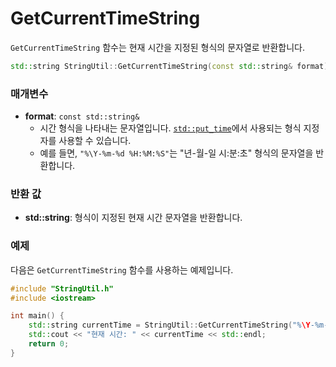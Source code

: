 # GetCurrentTimeString

`GetCurrentTimeString` 함수는 현재 시간을 지정된 형식의 문자열로 반환합니다.

```c++
std::string StringUtil::GetCurrentTimeString(const std::string& format);
```


### 매개변수

- **format**: `const std::string&`
    - 시간 형식을 나타내는 문자열입니다. [`std::put_time`](https://en.cppreference.com/w/cpp/io/manip/put_time)에서 사용되는 형식 지정자를 사용할 수 있습니다.
    - 예를 들면, `"%\Y-%m-%d %H:%M:%S"`는 "년-월-일 시:분:초" 형식의 문자열을 반환합니다.

### 반환 값

- **std::string**: 형식이 지정된 현재 시간 문자열을 반환합니다.

### 예제

다음은 `GetCurrentTimeString` 함수를 사용하는 예제입니다.

```c++
#include "StringUtil.h"
#include <iostream>

int main() {
    std::string currentTime = StringUtil::GetCurrentTimeString("%\Y-%m-%d %H:%M:%S");
    std::cout << "현재 시간: " << currentTime << std::endl;
    return 0;
}
```
